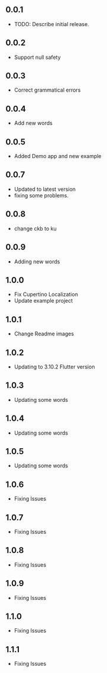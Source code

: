 ## 0.0.1

* TODO: Describe initial release.

## 0.0.2
* Support null safety

## 0.0.3
* Correct grammatical errors

## 0.0.4
* Add new words

## 0.0.5
* Added Demo app and new example

## 0.0.7
* Updated to latest version 
* fixing some problems.

## 0.0.8
* change ckb to ku

## 0.0.9
* Adding new words

## 1.0.0
* Fix Cupertino Localization
* Update example project

## 1.0.1
* Change Readme images

## 1.0.2
* Updating to 3.10.2 Flutter version

## 1.0.3
* Updating some words

## 1.0.4
* Updating some words

## 1.0.5
* Updating some words

## 1.0.6
* Fixing Issues

## 1.0.7
* Fixing Issues

## 1.0.8
* Fixing Issues

## 1.0.9
* Fixing Issues

## 1.1.0
* Fixing Issues

## 1.1.1
* Fixing Issues